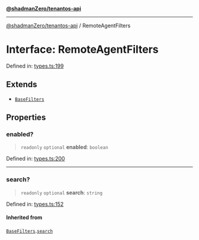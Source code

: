 [**@shadmanZero/tenantos-api**](../README.md)

***

[@shadmanZero/tenantos-api](../globals.md) / RemoteAgentFilters

# Interface: RemoteAgentFilters

Defined in: [types.ts:199](https://github.com/shadmanZero/tenantos-api/blob/a3061c31c45f4aa1cfaa0e889df3cea522a254ad/src/types.ts#L199)

## Extends

- [`BaseFilters`](BaseFilters.md)

## Properties

### enabled?

> `readonly` `optional` **enabled**: `boolean`

Defined in: [types.ts:200](https://github.com/shadmanZero/tenantos-api/blob/a3061c31c45f4aa1cfaa0e889df3cea522a254ad/src/types.ts#L200)

***

### search?

> `readonly` `optional` **search**: `string`

Defined in: [types.ts:152](https://github.com/shadmanZero/tenantos-api/blob/a3061c31c45f4aa1cfaa0e889df3cea522a254ad/src/types.ts#L152)

#### Inherited from

[`BaseFilters`](BaseFilters.md).[`search`](BaseFilters.md#search)
